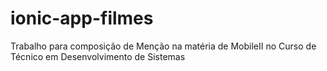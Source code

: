 # ionic-app-filmes
Trabalho para composição de Menção na matéria de MobileII no Curso de Técnico em Desenvolvimento de Sistemas
